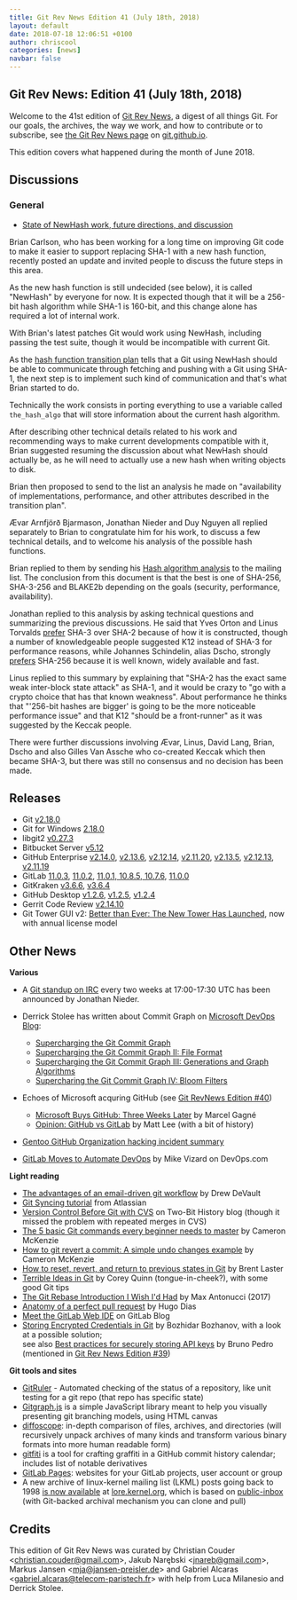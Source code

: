 ```yaml
---
title: Git Rev News Edition 41 (July 18th, 2018)
layout: default
date: 2018-07-18 12:06:51 +0100
author: chriscool
categories: [news]
navbar: false
---
```


## Git Rev News: Edition 41 (July 18th, 2018)

Welcome to the 41st edition of [Git Rev News](https://git.github.io/rev_news/rev_news/),
a digest of all things Git. For our goals, the archives, the way we work, and how to contribute or to
subscribe, see [the Git Rev News page](https://git.github.io/rev_news/rev_news/) on [git.github.io](http://git.github.io).

This edition covers what happened during the month of June 2018.

## Discussions


### General

* [State of NewHash work, future directions, and discussion](https://public-inbox.org/git/87fu1vwt11.fsf@evledraar.gmail.com)

Brian Carlson, who has been working for a long time on improving Git
code to make it easier to support replacing SHA-1 with a new hash
function, recently posted an update and invited people to discuss the
future steps in this area.

As the new hash function is still undecided (see below), it is called
"NewHash" by everyone for now. It is expected though that it will be a
256-bit hash algorithm while SHA-1 is 160-bit, and this change alone
has required a lot of internal work.

With Brian's latest patches Git would work using NewHash, including
passing the test suite, though it would be incompatible with current
Git.

As the [hash function transition plan](https://github.com/git/git/blob/master/Documentation/technical/hash-function-transition.txt)
tells that a Git using NewHash should be able to communicate through
fetching and pushing with a Git using SHA-1, the next step is to
implement such kind of communication and that's what Brian started to
do.

Technically the work consists in porting everything to use a variable
called `the_hash_algo` that will store information about the current
hash algorithm.

After describing other technical details related to his work and
recommending ways to make current developments compatible with it,
Brian suggested resuming the discussion about what NewHash should
actually be, as he will need to actually use a new hash when writing
objects to disk.

Brian then proposed to send to the list an analysis he made on
"availability of implementations, performance, and other attributes
described in the transition plan".

Ævar Arnfjörð Bjarmason, Jonathan Nieder and Duy Nguyen all replied
separately to Brian to congratulate him for his work, to discuss a few
technical details, and to welcome his analysis of the possible hash
functions.

Brian replied to them by sending his [Hash algorithm analysis](https://public-inbox.org/git/20180609224913.GC38834@genre.crustytoothpaste.net/)
to the mailing list. The conclusion from this document is that the
best is one of SHA-256, SHA-3-256 and BLAKE2b depending on the goals
(security, performance, availability).

Jonathan replied to this analysis by asking technical questions and
summarizing the previous discussions. He said that Yves Orton and
Linus Torvalds
[prefer](https://public-inbox.org/git/CA+55aFwUn0KibpDQK2ZrxzXKOk8-aAub2nJZQqKCpq1ddhDcMQ@mail.gmail.com/)
SHA-3 over SHA-2 because of how it is constructed, though a number of
knowledgeable people suggested K12 instead of SHA-3 for performance
reasons, while Johannes Schindelin, alias Dscho, strongly
[prefers](https://public-inbox.org/git/alpine.DEB.2.21.1.1706151122180.4200@virtualbox/)
SHA-256 because it is well known, widely available and fast.

Linus replied to this summary by explaining that "SHA-2 has the exact
same weak inter-block state attack" as SHA-1, and it would be crazy to
"go with a crypto choice that has that known weakness". About
performance he thinks that "'256-bit hashes are bigger' is going to be
the more noticeable performance issue" and that K12 "should be a
front-runner" as it was suggested by the Keccak people.

There were further discussions involving Ævar, Linus, David Lang,
Brian, Dscho and also Gilles Van Assche who co-created Keccak which
then became SHA-3, but there was still no consensus and no decision
has been made.

<!---
### Reviews
-->

<!---
### Support
-->

<!---
## Developer Spotlight:
-->

## Releases

+ Git [v2.18.0](https://public-inbox.org/git/xmqqbmc4szxc.fsf@gitster-ct.c.googlers.com/)
+ Git for Windows [2.18.0](https://public-inbox.org/git/20180622115913.14184-1-johannes.schindelin@gmx.de)
+ libgit2 [v0.27.3](https://github.com/libgit2/libgit2/releases/tag/v0.27.3)
+ Bitbucket Server [v5.12](https://confluence.atlassian.com/bitbucketserver/bitbucket-server-release-notes-872139866.html)
+ GitHub Enterprise [v2.14.0](https://enterprise.github.com/releases/2.14.0),
[v2.13.6](https://enterprise.github.com/releases/2.13.6),
[v2.12.14](https://enterprise.github.com/releases/2.12.14),
[v2.11.20](https://enterprise.github.com/releases/2.11.20),
[v2.13.5](https://enterprise.github.com/releases/2.13.5),
[v2.12.13](https://enterprise.github.com/releases/2.12.13),
[v2.11.19](https://enterprise.github.com/releases/2.11.19)
+ GitLab [11.0.3](https://about.gitlab.com/2018/07/05/gitlab-11-0-3-released/),
[11.0.2](https://about.gitlab.com/2018/06/27/gitlab-11-0-2-released/),
[11.0.1, 10.8.5, 10.7.6](https://about.gitlab.com/2018/06/25/security-release-gitlab-11-dot-0-dot-1-released/),
[11.0.0](https://about.gitlab.com/2018/06/22/gitlab-11-0-released/)
+ GitKraken [v3.6.6](https://support.gitkraken.com/release-notes/current),
[v3.6.4](https://support.gitkraken.com/release-notes/current)
+ GitHub Desktop [v1.2.6](https://desktop.github.com/release-notes/),
[v1.2.5](https://desktop.github.com/release-notes/),
[v1.2.4](https://desktop.github.com/release-notes/)
+ Gerrit Code Review [v2.14.10](https://www.gerritcodereview.com/2.14.html#21410)
+ Git Tower GUI v2: [Better than Ever: The New Tower Has Launched](https://www.git-tower.com/blog/the-new-tower-has-launched-2018), now with annual license model

## Other News

__Various__

* A [Git standup on IRC](https://public-inbox.org/git/20180713170018.GA139708@aiede.svl.corp.google.com/)
  every two weeks at 17:00-17:30 UTC has been announced by Jonathan Nieder.

* Derrick Stolee has written about Commit Graph on [Microsoft DevOps Blog](https://blogs.msdn.microsoft.com/devops/):

  - [Supercharging the Git Commit Graph](https://blogs.msdn.microsoft.com/devops/2018/06/25/supercharging-the-git-commit-graph/)
  - [Supercharging the Git Commit Graph II: File Format](https://blogs.msdn.microsoft.com/devops/2018/07/02/supercharging-the-git-commit-graph-ii-file-format/)
  - [Supercharging the Git Commit Graph III: Generations and Graph Algorithms](https://blogs.msdn.microsoft.com/devops/2018/07/09/supercharging-the-git-commit-graph-iii-generations/)
  - [Supercharing the Git Commit Graph IV: Bloom Filters](https://blogs.msdn.microsoft.com/devops/2018/07/16/super-charging-the-git-commit-graph-iv-bloom-filters/)

* Echoes of Microsoft acquring GitHub (see [Git RevNews Edition #40](https://git.github.io/rev_news/2018/06/20/edition-40/))

  - [Microsoft Buys GitHub: Three Weeks Later](https://www.linuxjournal.com/content/microsoft-buys-github-three-weeks-later) by Marcel Gagné
  - [Opinion: GitHub vs GitLab](https://www.linuxjournal.com/content/opinion-github-vs-gitlab) by Matt Lee (with a bit of history)

* [Gentoo GitHub Organization hacking incident summary](https://wiki.gentoo.org/wiki/Project:Infrastructure/Incident_Reports/2018-06-28_Github)
* [GitLab Moves to Automate DevOps](https://devops.com/gitlab-moves-to-automate-devops/) by Mike Vizard on DevOps.com 

__Light reading__

* [The advantages of an email-driven git workflow](https://drewdevault.com/2018/07/02/Email-driven-git.html) by Drew DeVault
* [Git Syncing tutorial](https://www.atlassian.com/git/tutorials/syncing) from Atlassian
* [Version Control Before Git with CVS](https://twobithistory.org/2018/07/07/cvs.html) on Two-Bit History blog (though it missed the problem with repeated merges in CVS)
* [The 5 basic Git commands every beginner needs to master](https://www.theserverside.com/tutorial/Five-basic-Git-commands-every-beginner-needs-to-know) by Cameron McKenzie
* [How to git revert a commit: A simple undo changes example](https://www.theserverside.com/tutorial/How-to-git-revert-a-commit-A-simple-undo-changes-example) by Cameron McKenzie
* [How to reset, revert, and return to previous states in Git](https://opensource.com/article/18/6/git-reset-revert-rebase-commands) by Brent Laster
* [Terrible Ideas in Git](https://www.linuxjournal.com/content/terrible-ideas-git) by Corey Quinn (tongue-in-cheek?), with some good Git tips
* [The Git Rebase Introduction I Wish I'd Had](https://dev.to/maxwell_dev/the-git-rebase-introduction-i-wish-id-had) by Max Antonucci (2017)
* [Anatomy of a perfect pull request](https://opensource.com/article/18/6/anatomy-perfect-pull-request) by Hugo Dias
* [Meet the GitLab Web IDE](https://about.gitlab.com/2018/06/15/introducing-gitlab-s-integrated-development-environment/) on GitLab Blog
* [Storing Encrypted Credentials in Git](https://dzone.com/articles/storing-encrypted-credentials-in-git) by Bozhidar Bozhanov, with a look at a possible solution;  
  see also [Best practices for securely storing API keys](https://medium.freecodecamp.org/how-to-securely-store-api-keys-4ff3ea19ebda) by Bruno Pedro (mentioned in [Git Rev News Edition #39](https://git.github.io/rev_news/2018/05/16/edition-39/))

__Git tools and sites__

* [GitRuler](https://github.com/rcraggs/gitruler) - Automated checking of the status of a repository, like unit testing for a git repo (that repo has specific state)
* [Gitgraph.js](http://gitgraphjs.com/) is a simple JavaScript library meant to help you visually presenting git branching models, using HTML canvas
* [diffoscope](https://diffoscope.org/): in-depth comparison of files, archives, and directories (will recursively unpack archives of many kinds and transform various binary formats into more human readable form)
* [gitfiti](https://github.com/gelstudios/gitfiti) is a tool for crafting graffiti in a GitHub commit history calendar; includes list of notable derivatives
* [GitLab Pages](https://about.gitlab.com/features/pages/): websites for your GitLab projects, user account or group
* A new archive of linux-kernel mailing list (LKML) posts going back to 1998 [is now available](https://www.kernel.org/lore.html) at [lore.kernel.org](https://lore.kernel.org/lkml/), which is based on [public-inbox](https://public-inbox.org/design_notes.html) (with Git-backed archival mechanism you can clone and pull)

## Credits

This edition of Git Rev News was curated by
Christian Couder &lt;<christian.couder@gmail.com>&gt;,
Jakub Narębski &lt;<jnareb@gmail.com>&gt;,
Markus Jansen &lt;<mja@jansen-preisler.de>&gt; and
Gabriel Alcaras &lt;<gabriel.alcaras@telecom-paristech.fr>&gt;
with help from Luca Milanesio and Derrick Stolee.
